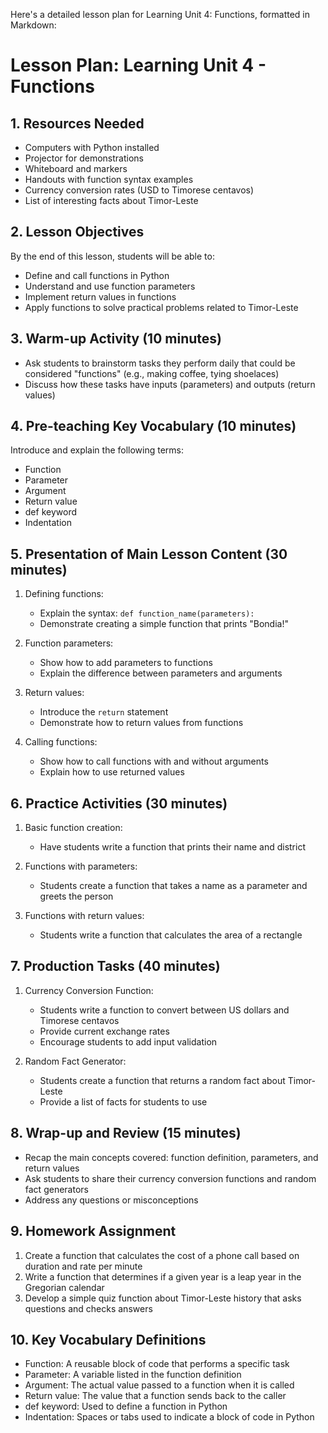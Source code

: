 Here's a detailed lesson plan for Learning Unit 4: Functions, formatted in Markdown:

# Lesson Plan: Learning Unit 4 - Functions

## 1. Resources Needed

- Computers with Python installed
- Projector for demonstrations
- Whiteboard and markers
- Handouts with function syntax examples
- Currency conversion rates (USD to Timorese centavos)
- List of interesting facts about Timor-Leste

## 2. Lesson Objectives

By the end of this lesson, students will be able to:
- Define and call functions in Python
- Understand and use function parameters
- Implement return values in functions
- Apply functions to solve practical problems related to Timor-Leste

## 3. Warm-up Activity (10 minutes)

- Ask students to brainstorm tasks they perform daily that could be considered "functions" (e.g., making coffee, tying shoelaces)
- Discuss how these tasks have inputs (parameters) and outputs (return values)

## 4. Pre-teaching Key Vocabulary (10 minutes)

Introduce and explain the following terms:
- Function
- Parameter
- Argument
- Return value
- def keyword
- Indentation

## 5. Presentation of Main Lesson Content (30 minutes)

1. Defining functions:
   - Explain the syntax: `def function_name(parameters):`
   - Demonstrate creating a simple function that prints "Bondia!"

2. Function parameters:
   - Show how to add parameters to functions
   - Explain the difference between parameters and arguments

3. Return values:
   - Introduce the `return` statement
   - Demonstrate how to return values from functions

4. Calling functions:
   - Show how to call functions with and without arguments
   - Explain how to use returned values

## 6. Practice Activities (30 minutes)

1. Basic function creation:
   - Have students write a function that prints their name and district

2. Functions with parameters:
   - Students create a function that takes a name as a parameter and greets the person

3. Functions with return values:
   - Students write a function that calculates the area of a rectangle

## 7. Production Tasks (40 minutes)

1. Currency Conversion Function:
   - Students write a function to convert between US dollars and Timorese centavos
   - Provide current exchange rates
   - Encourage students to add input validation

2. Random Fact Generator:
   - Students create a function that returns a random fact about Timor-Leste
   - Provide a list of facts for students to use

## 8. Wrap-up and Review (15 minutes)

- Recap the main concepts covered: function definition, parameters, and return values
- Ask students to share their currency conversion functions and random fact generators
- Address any questions or misconceptions

## 9. Homework Assignment

1. Create a function that calculates the cost of a phone call based on duration and rate per minute
2. Write a function that determines if a given year is a leap year in the Gregorian calendar
3. Develop a simple quiz function about Timor-Leste history that asks questions and checks answers

## 10. Key Vocabulary Definitions

- Function: A reusable block of code that performs a specific task
- Parameter: A variable listed in the function definition
- Argument: The actual value passed to a function when it is called
- Return value: The value that a function sends back to the caller
- def keyword: Used to define a function in Python
- Indentation: Spaces or tabs used to indicate a block of code in Python
